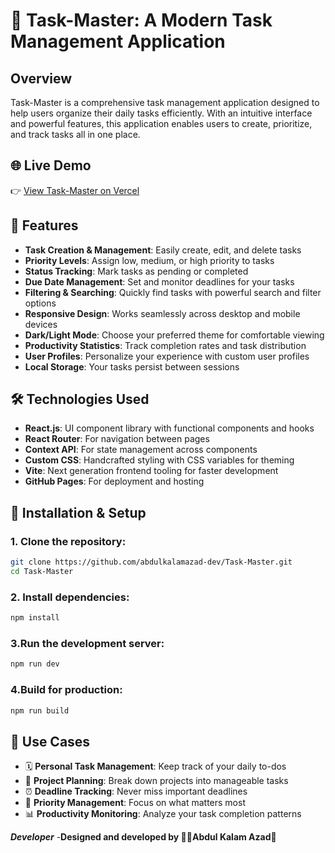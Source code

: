 #  📝 Task-Master: A Modern Task Management Application

## Overview

Task-Master is a comprehensive task management application designed to help users organize their daily tasks efficiently. With an intuitive interface and powerful features, this application enables users to create, prioritize, and track tasks all in one place.


## 🌐 Live Demo

👉 [View Task-Master on Vercel](https://task-master-azad.vercel.app/)


## 🚀 Features

- **Task Creation & Management**: Easily create, edit, and delete tasks
- **Priority Levels**: Assign low, medium, or high priority to tasks
- **Status Tracking**: Mark tasks as pending or completed
- **Due Date Management**: Set and monitor deadlines for your tasks
- **Filtering & Searching**: Quickly find tasks with powerful search and filter options
- **Responsive Design**: Works seamlessly across desktop and mobile devices
- **Dark/Light Mode**: Choose your preferred theme for comfortable viewing
- **Productivity Statistics**: Track completion rates and task distribution
- **User Profiles**: Personalize your experience with custom user profiles
- **Local Storage**: Your tasks persist between sessions

## 🛠️ Technologies Used

- **React.js**: UI component library with functional components and hooks
- **React Router**: For navigation between pages
- **Context API**: For state management across components
- **Custom CSS**: Handcrafted styling with CSS variables for theming
- **Vite**: Next generation frontend tooling for faster development
- **GitHub Pages**: For deployment and hosting

## 🔧 Installation & Setup

### 1. Clone the repository:

```bash
git clone https://github.com/abdulkalamazad-dev/Task-Master.git
cd Task-Master

```

### 2. Install dependencies:
```bash
npm install
```

### 3.Run the development server:
```bash
npm run dev
````

### 4.Build for production:
```bash
npm run build
````

## 🌟 Use Cases

- 🗓️ **Personal Task Management**: Keep track of your daily to-dos  
- 🧩 **Project Planning**: Break down projects into manageable tasks  
- ⏰ **Deadline Tracking**: Never miss important deadlines  
- 🎯 **Priority Management**: Focus on what matters most  
- 📊 **Productivity Monitoring**: Analyze your task completion patterns  

***Developer***
-****Designed and developed by 👨‍💻Abdul Kalam Azad🌟****

